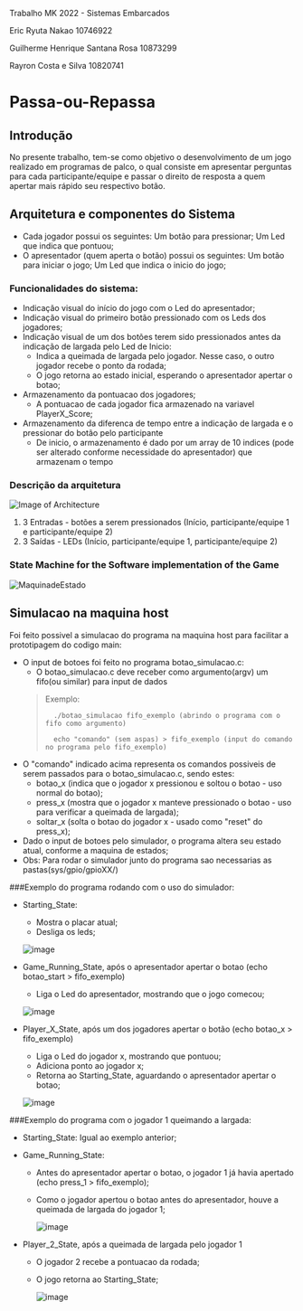 Trabalho MK 2022 - Sistemas Embarcados

Eric Ryuta Nakao 10746922

Guilherme Henrique Santana Rosa 10873299

Rayron Costa e Silva 10820741

# Passa-ou-Repassa

## Introdução

No presente trabalho, tem-se como objetivo o desenvolvimento de um jogo realizado em programas de palco, o qual consiste em apresentar perguntas para cada participante/equipe e passar o direito de resposta a quem apertar mais rápido seu respectivo botão.

## Arquitetura e componentes do Sistema

- Cada jogador possui os seguintes:
      Um botão para pressionar;
      Um Led que indica que pontuou;
- O apresentador (quem aperta o botão) possui os seguintes:
      Um botão para iniciar o jogo;
      Um Led que indica o inicio do jogo;

### Funcionalidades do sistema:
- Indicação visual do início do jogo com o Led do apresentador;
- Indicação visual do primeiro botão pressionado com os Leds dos jogadores;
- Indicação visual de um dos botões terem sido pressionados antes da indicação de largada pelo Led de Inicio:
    - Indica a queimada de largada pelo jogador. Nesse caso, o outro jogador recebe o ponto da rodada;
    - O jogo retorna ao estado inicial, esperando o apresentador apertar o botao;
- Armazenamento da pontuacao dos jogadores;
    - A pontuacao de cada jogador fica armazenado na variavel PlayerX_Score;
- Armazenamento da diferenca de tempo entre a indicação de largada e o pressionar do botão pelo participante
    - De inicio, o armazenamento é dado por um array de 10 indices (pode ser alterado conforme necessidade do apresentador) que armazenam o tempo

### Descrição da arquitetura 

![Image of Architecture](https://github.com/guilh-0453/passa_ou_repassa/blob/main/System_Architecture.jpg)
  1. 3 Entradas - botões a serem pressionados (Início, participante/equipe 1 e participante/equipe 2)
  2. 3 Saídas  - LEDs (Início, participante/equipe 1, participante/equipe 2)

### State Machine for the Software implementation of the Game
![MaquinadeEstado](https://github.com/guilh-0453/passa_ou_repassa/blob/main/State_Machine.png)


## Simulacao na maquina host

Foi feito possivel a simulacao do programa na maquina host para facilitar a prototipagem do codigo main:
- O input de botoes foi feito no programa botao_simulacao.c:
    - O botao_simulacao.c deve receber como argumento(argv) um fifo(ou similar) para input de dados
    > Exemplo:
    > 
    >       ./botao_simulacao fifo_exemplo (abrindo o programa com o fifo como argumento) 
    > 
    >       echo "comando" (sem aspas) > fifo_exemplo (input do comando no programa pelo fifo_exemplo)
- O "comando" indicado acima representa os comandos possiveis de serem passados para o botao_simulacao.c, sendo estes:
    - botao_x (indica que o jogador x pressionou e soltou o botao - uso normal do botao);
    - press_x (mostra que o jogador x manteve pressionado o botao - uso para verificar a queimada de largada);
    - soltar_x (solta o botao do jogador x - usado como "reset" do press_x);
- Dado o input de botoes pelo simulador, o programa altera seu estado atual, conforme a maquina de estados;
- Obs: Para rodar o simulador junto do programa sao necessarias as pastas(sys/gpio/gpioXX/)
    
###Exemplo do programa rodando com o uso do simulador:
    
- Starting_State:
    - Mostra o placar atual;
    - Desliga os leds;
    
    ![image](https://user-images.githubusercontent.com/109694851/182676215-258c681b-be6d-4b34-a8b7-d60d8af89cf9.png)
    
- Game_Running_State, após o apresentador apertar o botao (echo botao_start > fifo_exemplo)
    - Liga o Led do apresentador, mostrando que o jogo comecou;
    
    ![image](https://user-images.githubusercontent.com/109694851/182676804-0e77d4aa-19f5-4eed-a785-490d857023e5.png)
    
- Player_X_State, após um dos jogadores apertar o botão (echo botao_x > fifo_exemplo)
    - Liga o Led do jogador x, mostrando que pontuou;
    - Adiciona ponto ao jogador x;
    - Retorna ao Starting_State, aguardando o apresentador apertar o botao;
    
    ![image](https://user-images.githubusercontent.com/109694851/182677405-4c522f96-9477-481f-9df5-b826dc5aa9fe.png)
    
###Exemplo do programa com o jogador 1 queimando a largada:
    
- Starting_State: Igual ao exemplo anterior;
    
- Game_Running_State:
    - Antes do apresentador apertar o botao, o jogador 1 já havia apertado (echo press_1 > fifo_exemplo);
    - Como o jogador apertou o botao antes do apresentador, houve a queimada de largada do jogador 1;
    
        ![image](https://user-images.githubusercontent.com/109694851/182679749-2d9a0745-c7cb-4365-8588-c500c7fbe798.png)
        
- Player_2_State, após a queimada de largada pelo jogador 1
    - O jogador 2 recebe a pontuacao da rodada;
    - O jogo retorna ao Starting_State;
    
        ![image](https://user-images.githubusercontent.com/109694851/182679400-1e295a19-2697-44b3-a6db-6d283f8dc40f.png)

    
    

